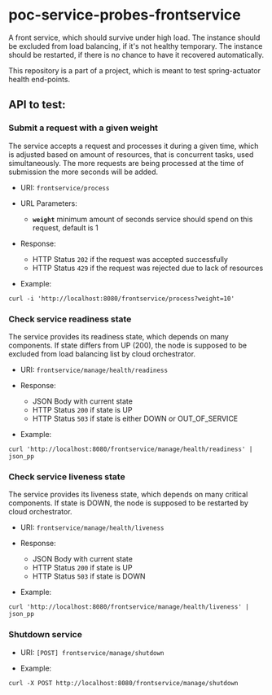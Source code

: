 # poc-service-probes-frontservice

A front service, which should survive under high load.
The instance should be excluded from load balancing, if it's not healthy temporary.
The instance should be restarted, if there is no chance to have it recovered automatically.

This repository is a part of a project, which is meant to test spring-actuator health end-points.

## API to test:

### Submit a request with a given weight

The service accepts a request and processes it during a given time, which is adjusted based on amount of resources, 
that is concurrent tasks, used simultaneously. The more requests are being processed at the time of submission the more seconds will be added. 

* URI: `frontservice/process`
* URL Parameters:  
    * **`weight`** minimum amount of seconds service should spend on this request, default is 1
* Response:
    * HTTP Status `202` if the request was accepted successfully
    * HTTP Status `429` if the request was rejected due to lack of resources

* Example:
```$xslt
curl -i 'http://localhost:8080/frontservice/process?weight=10'
```

### Check service readiness state

The service provides its readiness state, which depends on many components.
If state differs from UP (200), the node is supposed to be excluded from load balancing list by cloud orchestrator.

* URI: `frontservice/manage/health/readiness`
* Response:
    * JSON Body with current state
    * HTTP Status `200` if state is UP
    * HTTP Status `503` if state is either DOWN or OUT_OF_SERVICE 

* Example:
```$xslt
curl 'http://localhost:8080/frontservice/manage/health/readiness' | json_pp
```

### Check service liveness state

The service provides its liveness state, which depends on many critical components.
If state is DOWN, the node is supposed to be restarted by cloud orchestrator.

* URI: `frontservice/manage/health/liveness`
* Response:
    * JSON Body with current state
    * HTTP Status `200` if state is UP
    * HTTP Status `503` if state is DOWN 

* Example:
```$xslt
curl 'http://localhost:8080/frontservice/manage/health/liveness' | json_pp
```

### Shutdown service

* URI: `[POST] frontservice/manage/shutdown`

* Example:
```$xslt
curl -X POST http://localhost:8080/frontservice/manage/shutdown
```


